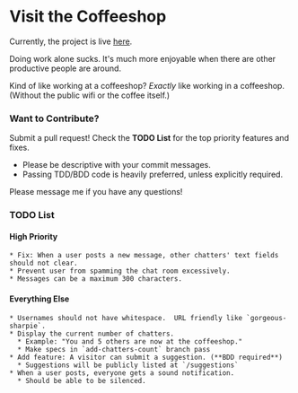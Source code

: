 Visit the Coffeeshop
====================
Currently, the project is live [here](http://doingnow.herokuapp.com/).

Doing work alone sucks.  It's much more enjoyable when there are other productive people are around.

Kind of like working at a coffeeshop?  *Exactly* like working in a coffeeshop. (Without the public wifi or the coffee itself.)

### Want to Contribute?

Submit a pull request! Check the **TODO List** for the top priority features and fixes.

  * Please be descriptive with your commit messages.
  * Passing TDD/BDD code is heavily preferred, unless explicitly required.

Please message me if you have any questions!

### TODO List

  #### High Priority

    * Fix: When a user posts a new message, other chatters' text fields should not clear.
    * Prevent user from spamming the chat room excessively.
    * Messages can be a maximum 300 characters.

 #### Everything Else

    * Usernames should not have whitespace.  URL friendly like `gorgeous-sharpie`.
    * Display the current number of chatters.
      * Example: "You and 5 others are now at the coffeeshop."
      * Make specs in `add-chatters-count` branch pass
    * Add feature: A visitor can submit a suggestion. (**BDD required**)
      * Suggestions will be publicly listed at `/suggestions`
    * When a user posts, everyone gets a sound notification.
      * Should be able to be silenced.

